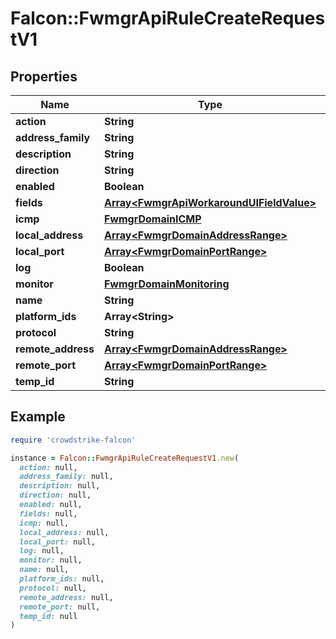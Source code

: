# Falcon::FwmgrApiRuleCreateRequestV1

## Properties

| Name | Type | Description | Notes |
| ---- | ---- | ----------- | ----- |
| **action** | **String** |  |  |
| **address_family** | **String** |  |  |
| **description** | **String** |  |  |
| **direction** | **String** |  |  |
| **enabled** | **Boolean** |  |  |
| **fields** | [**Array&lt;FwmgrApiWorkaroundUIFieldValue&gt;**](FwmgrApiWorkaroundUIFieldValue.md) |  |  |
| **icmp** | [**FwmgrDomainICMP**](FwmgrDomainICMP.md) |  |  |
| **local_address** | [**Array&lt;FwmgrDomainAddressRange&gt;**](FwmgrDomainAddressRange.md) |  |  |
| **local_port** | [**Array&lt;FwmgrDomainPortRange&gt;**](FwmgrDomainPortRange.md) |  |  |
| **log** | **Boolean** |  |  |
| **monitor** | [**FwmgrDomainMonitoring**](FwmgrDomainMonitoring.md) |  |  |
| **name** | **String** |  |  |
| **platform_ids** | **Array&lt;String&gt;** |  |  |
| **protocol** | **String** |  |  |
| **remote_address** | [**Array&lt;FwmgrDomainAddressRange&gt;**](FwmgrDomainAddressRange.md) |  |  |
| **remote_port** | [**Array&lt;FwmgrDomainPortRange&gt;**](FwmgrDomainPortRange.md) |  |  |
| **temp_id** | **String** |  |  |

## Example

```ruby
require 'crowdstrike-falcon'

instance = Falcon::FwmgrApiRuleCreateRequestV1.new(
  action: null,
  address_family: null,
  description: null,
  direction: null,
  enabled: null,
  fields: null,
  icmp: null,
  local_address: null,
  local_port: null,
  log: null,
  monitor: null,
  name: null,
  platform_ids: null,
  protocol: null,
  remote_address: null,
  remote_port: null,
  temp_id: null
)
```

